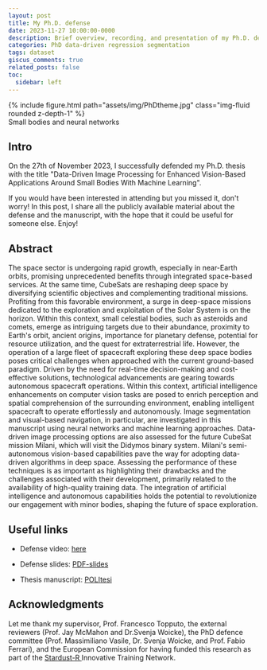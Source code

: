 ```yaml
---
layout: post
title: My Ph.D. defense
date: 2023-11-27 10:00:00-0000
description: Brief overview, recording, and presentation of my Ph.D. defense at Politecnico di Milano
categories: PhD data-driven regression segmentation
tags: dataset
giscus_comments: true
related_posts: false
toc:
  sidebar: left
---
```

<div class="row mt-3">
    <div class="col-sm mt-3 mt-md-0 text-center">
        {% include figure.html path="assets/img/PhDtheme.jpg" class="img-fluid rounded z-depth-1" %}
    </div>
</div>
<div class="caption">
    Small bodies and neural networks
</div>

## Intro

On the 27th of November 2023, I successfully defended my Ph.D. thesis with the title "Data-Driven Image Processing for Enhanced Vision-Based Applications Around Small Bodies With Machine Learning". 

If you would have been interested in attending but you missed it, don't worry! In this post, I share all the publicly available material about the defense and the manuscript, with the hope that it could be useful for someone else. Enjoy!

## Abstract

The space sector is undergoing rapid growth, especially in near-Earth orbits, promising unprecedented benefits through integrated space-based services. At the same time, CubeSats are reshaping deep space by diversifying scientific objectives and complementing traditional missions. Profiting from this favorable environment, a surge in deep-space missions dedicated to the exploration and exploitation of the Solar System is on the horizon. Within this context, small celestial bodies, such as asteroids and comets, emerge as intriguing targets due to their abundance, proximity to Earth's orbit, ancient origins, importance for planetary defense, potential for resource utilization, and the quest for extraterrestrial life. However, the operation of a large fleet of spacecraft exploring these deep space bodies poses critical challenges when approached with the current ground-based paradigm. Driven by the need for real-time decision-making and cost-effective solutions, technological advancements are gearing towards autonomous spacecraft operations. Within this context, artificial intelligence enhancements on computer vision tasks are posed to enrich perception and spatial comprehension of the surrounding environment, enabling intelligent spacecraft to operate effortlessly and autonomously. Image segmentation and visual-based navigation, in particular, are investigated in this manuscript using neural networks and machine learning approaches. Data-driven image processing options are also assessed for the future CubeSat mission Milani, which will visit the Didymos binary system. Milani's semi-autonomous vision-based capabilities pave the way for adopting data-driven algorithms in deep space. Assessing the performance of these techniques is as important as highlighting their drawbacks and the challenges associated with their development, primarily related to the availability of high-quality training data. The integration of artificial intelligence and autonomous capabilities holds the potential to revolutionize our engagement with minor bodies, shaping the future of space exploration.

## Useful links

- Defense video: <a href="https://drive.google.com/file/d/1LqbR87qLxVOnVJkaNRnpOtmr22fWC5Vj/view?usp=sharing"> here </a>

- Defense slides: <a href="https://drive.google.com/file/d/1mARpjKxvLETxslgYHqYp5j9VPgFi8kA5/view?usp=sharing"> PDF-slides </a>

- Thesis manuscript: <a href="https://hdl.handle.net/10589/213552"> POLItesi </a>

## Acknowledgments

Let me thank my supervisor, Prof. Francesco Topputo, the external reviewers (Prof. Jay McMahon and Dr.Svenja Woicke), the PhD defence committee (Prof. Massimiliano Vasile, Dr. Svenja Woicke, and Prof. Fabio Ferrari), and the European Commission for having funded this research as part of the <a href="https://cordis.europa.eu/project/id/813644"> Stardust-R </a>Innovative Training Network.







